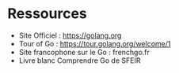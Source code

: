 # Ressources

- Site Officiel : https://golang.org
- Tour of Go : https://tour.golang.org/welcome/1
- Site francophone sur le Go : frenchgo.fr
- Livre blanc Comprendre Go de SFEIR
